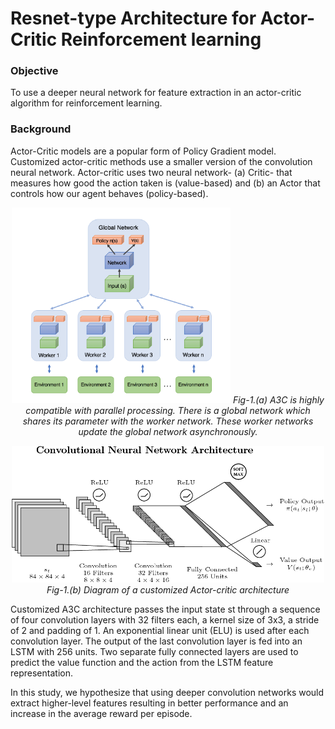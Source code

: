 # Resnet-type Architecture for Actor-Critic Reinforcement learning
### Objective 
To use a deeper neural network for feature extraction in an actor-critic algorithm for reinforcement learning.

### Background
Actor-Critic models are a popular form of Policy Gradient model. Customized actor-critic methods use a smaller version of the convolution neural network. Actor-critic uses two neural network- (a) Critic- that measures how good the action taken is (value-based) and (b) an Actor that controls how our agent behaves (policy-based).
<p align="center">
  <img src="imgs/figure1.png" width="350" title="hover text"> 
  <em> Fig-1.(a) A3C is highly compatible with parallel processing. There is a global network which shares its parameter with the worker network. These worker networks update the global network asynchronously.</em>
</p>


<p align="center">
  <img src="imgs/figure2.png" width="500" alt="accessibility text">
  <em> Fig-1.(b) Diagram of a customized Actor-critic architecture</em>
</p>


Customized A3C architecture passes the input state st through a sequence of four convolution layers with 32 filters each, a kernel size of 3x3, a stride of 2 and padding of 1. An exponential
linear unit (ELU) is used after each convolution layer. The output of the last convolution layer is fed into an LSTM with 256 units. Two separate fully connected layers are used to predict the value function and the action from the LSTM feature representation.

In this study, we hypothesize that using deeper convolution networks would extract higher-level features resulting in better performance and an increase in the average reward per episode.

